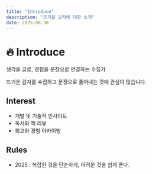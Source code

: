 ```yaml
---
title: "Introduce"
description: "뜨거운 감자에 대한 소개"
date: 2025-08-30
---
```


# 🔥 Introduce 

생각을 글로, 경험을 문장으로 연결하는 수집가

뜨거운 감자를 수집하고 문장으로 풀어내는 것에 관심이 많습니다.

## Interest

- 개발 및 기술적 인사이트
- 독서와 책 리뷰
- 회고와 경험 아카이빙

## Rules

- 2025 : 복잡한 것을 단순하게, 어려운 것을 쉽게 푼다.
 
